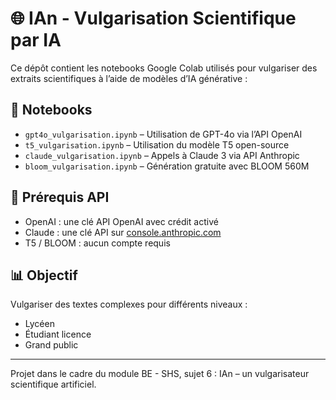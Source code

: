 # 🌐 IAn - Vulgarisation Scientifique par IA

Ce dépôt contient les notebooks Google Colab utilisés pour vulgariser des extraits scientifiques à l’aide de modèles d’IA générative :

## 📂 Notebooks

- `gpt4o_vulgarisation.ipynb` – Utilisation de GPT-4o via l’API OpenAI
- `t5_vulgarisation.ipynb` – Utilisation du modèle T5 open-source
- `claude_vulgarisation.ipynb` – Appels à Claude 3 via API Anthropic
- `bloom_vulgarisation.ipynb` – Génération gratuite avec BLOOM 560M

## 🔑 Prérequis API

- OpenAI : une clé API OpenAI avec crédit activé
- Claude : une clé API sur [console.anthropic.com](https://console.anthropic.com)
- T5 / BLOOM : aucun compte requis

## 📊 Objectif

Vulgariser des textes complexes pour différents niveaux :
- Lycéen
- Étudiant licence
- Grand public

---

Projet dans le cadre du module BE - SHS, sujet 6 : IAn – un vulgarisateur scientifique artificiel.
